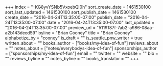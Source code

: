 +++
index = "-KG8yvYSNb5VxoebQI0h"
sort_create_date = 1461530100
sort_last_updated = 1461530100
sort_publish_date = 1461530100
create_date = "2016-04-24T13:35:00-07:00"
publish_date = "2016-04-24T13:35:00-07:00"
date = "2016-04-24T13:35:00-07:00"
last_updated = "2016-04-24T13:35:00-07:00"
preview_url = "5119187f-7ab2-a986-08aa-a2b143decd59"
byline = "Brian Cooney"
title = "Brian Cooney"
alphabetize_by = "cooney"
is_draft = ""
is_seattle_pnw_writer = true
written_about = ""
books_author = ["books/my-idea-of-fun"]
reviews_about = ""
notes_about = ["notes/everybodys-idea-of-fun"]
sponsorships_author = ["sponsorships/my-idea-of-fun"]
email = ""
twitter = ""
website = ""
bio = ""
reviews_byline = ""
notes_byline = ""
books_translator = ""
+++
